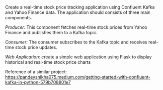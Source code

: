 Create a real-time stock price tracking application using Confluent Kafka and Yahoo Finance data. The application should consists of three main components. 

*Producer:* This component fetches real-time stock prices from Yahoo Finance and publishes them to a Kafka topic.

*Consumer:* The consumer subscribes to the Kafka topic and receives real-time stock price updates. 

*Web Application:* create a simple web application using Flask to display historical and real-time stock price charts


Reference of a similar project: https://pandeyshikha075.medium.com/getting-started-with-confluent-kafka-in-python-579b708801e7
